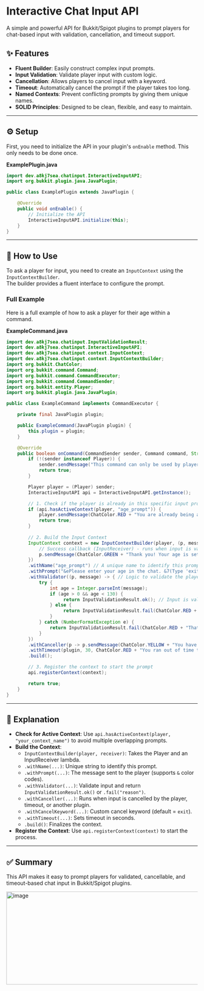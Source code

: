 # Interactive Chat Input API

A simple and powerful API for Bukkit/Spigot plugins to prompt players for chat-based input with validation, cancellation, and timeout support.

## ✨ Features

- **Fluent Builder**: Easily construct complex input prompts.  
- **Input Validation**: Validate player input with custom logic.  
- **Cancellation**: Allows players to cancel input with a keyword.  
- **Timeout**: Automatically cancel the prompt if the player takes too long.  
- **Named Contexts**: Prevent conflicting prompts by giving them unique names.  
- **SOLID Principles**: Designed to be clean, flexible, and easy to maintain.  

---

## ⚙️ Setup

First, you need to initialize the API in your plugin's `onEnable` method. This only needs to be done once.

**ExamplePlugin.java**
```java
import dev.a8kj7sea.chatinput.InteractiveInputAPI;
import org.bukkit.plugin.java.JavaPlugin;

public class ExamplePlugin extends JavaPlugin {

    @Override
    public void onEnable() {
        // Initialize the API
        InteractiveInputAPI.initialize(this);
    }
}
```

---

## 🚀 How to Use

To ask a player for input, you need to create an `InputContext` using the `InputContextBuilder`.  
The builder provides a fluent interface to configure the prompt.

### Full Example

Here is a full example of how to ask a player for their age within a command.

**ExampleCommand.java**
```java
import dev.a8kj7sea.chatinput.InputValidationResult;
import dev.a8kj7sea.chatinput.InteractiveInputAPI;
import dev.a8kj7sea.chatinput.context.InputContext;
import dev.a8kj7sea.chatinput.context.InputContextBuilder;
import org.bukkit.ChatColor;
import org.bukkit.command.Command;
import org.bukkit.command.CommandExecutor;
import org.bukkit.command.CommandSender;
import org.bukkit.entity.Player;
import org.bukkit.plugin.java.JavaPlugin;

public class ExampleCommand implements CommandExecutor {

    private final JavaPlugin plugin;

    public ExampleCommand(JavaPlugin plugin) {
        this.plugin = plugin;
    }

    @Override
    public boolean onCommand(CommandSender sender, Command command, String label, String[] args) {
        if (!(sender instanceof Player)) {
            sender.sendMessage("This command can only be used by players.");
            return true;
        }

        Player player = (Player) sender;
        InteractiveInputAPI api = InteractiveInputAPI.getInstance();

        // 1. Check if the player is already in this specific input process
        if (api.hasActiveContext(player, "age_prompt")) {
            player.sendMessage(ChatColor.RED + "You are already being asked for your age!");
            return true;
        }
        
        // 2. Build the Input Context
        InputContext context = new InputContextBuilder(player, (p, message) -> {
            // Success callback (InputReceiver) - runs when input is valid
            p.sendMessage(ChatColor.GREEN + "Thank you! Your age is set to: " + ChatColor.WHITE + message);
        })
        .withName("age_prompt") // A unique name to identify this prompt
        .withPrompt("&ePlease enter your age in the chat. &7(Type 'exit' to cancel)") // The message sent to the player
        .withValidator((p, message) -> { // Logic to validate the player's input
            try {
                int age = Integer.parseInt(message);
                if (age > 0 && age < 130) {
                     return InputValidationResult.ok(); // Input is valid
                } else {
                     return InputValidationResult.fail(ChatColor.RED + "Please provide a realistic age."); // Invalid
                }
            } catch (NumberFormatException e) {
                return InputValidationResult.fail(ChatColor.RED + "That's not a valid number!"); // Invalid
            }
        })
        .withCanceller(p -> p.sendMessage(ChatColor.YELLOW + "You have cancelled the input process.")) // Runs on cancellation
        .withTimeout(plugin, 30, ChatColor.RED + "You ran out of time to enter your age.") // Timeout after 30 seconds
        .build();

        // 3. Register the context to start the prompt
        api.registerContext(context);

        return true;
    }
}
```

---

## 📖 Explanation

- **Check for Active Context**: Use `api.hasActiveContext(player, "your_context_name")` to avoid multiple overlapping prompts.  
- **Build the Context**:  
  - `InputContextBuilder(player, receiver)`: Takes the Player and an InputReceiver lambda.  
  - `.withName(...)`: Unique string to identify this prompt.  
  - `.withPrompt(...)`: The message sent to the player (supports `&` color codes).  
  - `.withValidator(...)`: Validate input and return `InputValidationResult.ok()` or `.fail("reason")`.  
  - `.withCanceller(...)`: Runs when input is cancelled by the player, timeout, or another plugin.  
  - `.withCancelKeyword(...)`: Custom cancel keyword (default = `exit`).  
  - `.withTimeout(...)`: Sets timeout in seconds.  
  - `.build()`: Finalizes the context.  
- **Register the Context**: Use `api.registerContext(context)` to start the process.  

---

## ✅ Summary

This API makes it easy to prompt players for validated, cancellable, and timeout-based chat input in Bukkit/Spigot plugins.

<img width="754" height="245" alt="image" src="https://github.com/user-attachments/assets/65086b3c-e8f4-4cec-b87a-3e43d6ef6e6e" />

